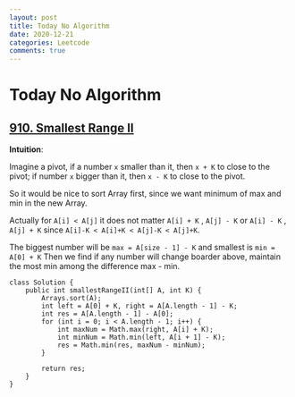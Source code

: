 ```yaml
---
layout: post
title: Today No Algorithm
date: 2020-12-21
categories: Leetcode
comments: true
---
```


# Today No Algorithm

## [910. Smallest Range II](https://leetcode.com/problems/smallest-range-ii/)

__Intuition__:

Imagine a pivot, if a number `x` smaller than it, then `x + K` to close to the pivot; if number `x` bigger than it, then `x - K` to close to the pivot.

So it would be nice to sort Array first, since we want minimum of max and min in the new Array.

Actually for `A[i] < A[j]` it does not matter `A[i] + K` , `A[j] - K` or `A[i] - K` , `A[j] + K` since `A[i]-K < A[i]+K < A[j]-K < A[j]+K`.

The biggest number will be `max = A[size - 1] - K` and smallest is `min = A[0] + K` Then we find if any number will change boarder above, maintain the most min among the difference max - min.


```
class Solution {
    public int smallestRangeII(int[] A, int K) {
        Arrays.sort(A);
        int left = A[0] + K, right = A[A.length - 1] - K;
        int res = A[A.length - 1] - A[0];
        for (int i = 0; i < A.length - 1; i++) {
            int maxNum = Math.max(right, A[i] + K);
            int minNum = Math.min(left, A[i + 1] - K);
            res = Math.min(res, maxNum - minNum);
        }
        
        return res;
    }
}
```